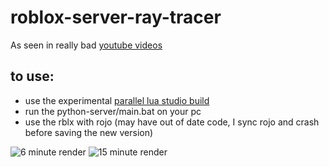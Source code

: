 # roblox-server-ray-tracer
As seen in really bad [youtube videos](https://youtu.be/5IO4AvIuvBk)

## to use:
- use the experimental [parallel lua studio build](https://devforum.roblox.com/t/parallel-luau-developer-preview/925304)
- run the python-server/main.bat on your pc
- use the rblx with rojo (may have out of date code, I sync rojo and crash before saving the new version)

![6 minute render](https://cdn.discordapp.com/attachments/763352212730413066/788504687032401960/2020_12_15_-_21_32_41.png)
![15 minute render](https://cdn.discordapp.com/attachments/763352212730413066/788534526670012447/2020_12_15_-_23_26_08.png)
